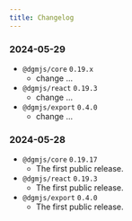 ```yaml
---
title: Changelog
---
```


### 2024-05-29

- `@dgmjs/core` `0.19.x`
  - change ...
- `@dgmjs/react` `0.19.3`
  - change ...
- `@dgmjs/export` `0.4.0`
  - change ...

### 2024-05-28

- `@dgmjs/core` `0.19.17`
  - The first public release.
- `@dgmjs/react` `0.19.3`
  - The first public release.
- `@dgmjs/export` `0.4.0`
  - The first public release.
